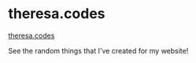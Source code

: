 # theresa.codes
[theresa.codes](theresa.codes)

See the random things that I've created for my website!
